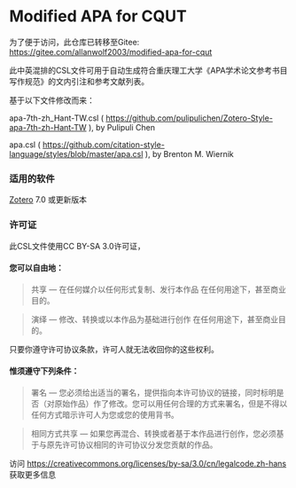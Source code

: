 # Modified APA for CQUT

为了便于访问，此仓库已转移至Gitee: https://gitee.com/allanwolf2003/modified-apa-for-cqut

此中英混排的CSL文件可用于自动生成符合重庆理工大学《APA学术论文参考书目写作规范》的文内引注和参考文献列表。

基于以下文件修改而来：

apa-7th-zh_Hant-TW.csl ( https://github.com/pulipulichen/Zotero-Style-apa-7th-zh-Hant-TW ), by Pulipuli Chen

apa.csl ( https://github.com/citation-style-language/styles/blob/master/apa.csl ), by Brenton M. Wiernik

### 适用的软件

[Zotero](https://www.zotero.org/) 7.0 或更新版本

### 许可证

此CSL文件使用CC BY-SA 3.0许可证，

#### 您可以自由地：

>共享 — 在任何媒介以任何形式复制、发行本作品 在任何用途下，甚至商业目的。

>演绎 — 修改、转换或以本作品为基础进行创作 在任何用途下，甚至商业目的。

只要你遵守许可协议条款，许可人就无法收回你的这些权利。

#### 惟须遵守下列条件：

>署名 — 您必须给出适当的署名，提供指向本许可协议的链接，同时标明是否（对原始作品）作了修改。您可以用任何合理的方式来署名，但是不得以任何方式暗示许可人为您或您的使用背书。

>相同方式共享 — 如果您再混合、转换或者基于本作品进行创作，您必须基于与原先许可协议相同的许可协议分发您贡献的作品。

访问 https://creativecommons.org/licenses/by-sa/3.0/cn/legalcode.zh-hans 获取更多信息
